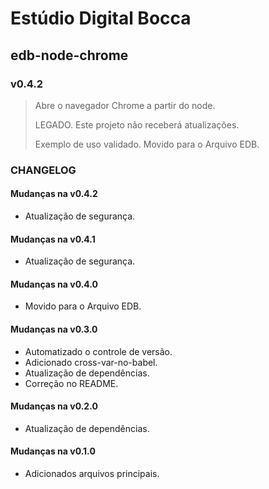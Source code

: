 # Estúdio Digital Bocca

## edb-node-chrome

### v0.4.2

> Abre o navegador Chrome a partir do node.
>
> LEGADO. Este projeto não receberá atualizações.
>
> Exemplo de uso validado. Movido para o Arquivo EDB.

### CHANGELOG

#### Mudanças na v0.4.2

- Atualização de segurança.

#### Mudanças na v0.4.1

- Atualização de segurança.

#### Mudanças na v0.4.0

- Movido para o Arquivo EDB.

#### Mudanças na v0.3.0

- Automatizado o controle de versão.
- Adicionado cross-var-no-babel.
- Atualização de dependências.
- Correção no README.

#### Mudanças na v0.2.0

- Atualização de dependências.

#### Mudanças na v0.1.0

- Adicionados arquivos principais.
